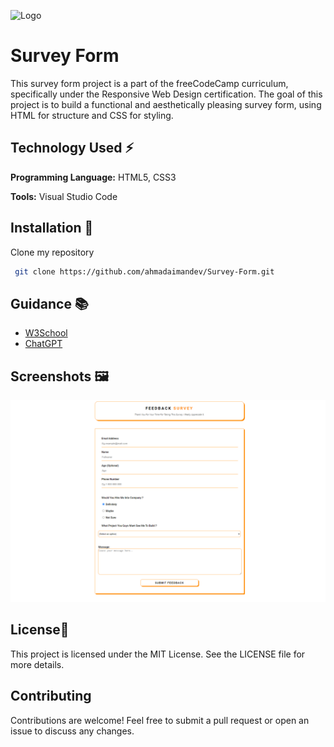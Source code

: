 
![Logo](https://d33wubrfki0l68.cloudfront.net/52edd2dfddbec5db22a65dba39951af8fa9bdff6/006f7/img/fcc_primary_large.svg)


# Survey Form

This survey form project is a part of the freeCodeCamp curriculum, specifically under the Responsive Web Design certification. The goal of this project is to build a functional and aesthetically pleasing survey form, using HTML for structure and CSS for styling.


## Technology Used ⚡

**Programming Language:** HTML5, CSS3

**Tools:** Visual Studio Code


## Installation 🔌

Clone my repository

```bash
 git clone https://github.com/ahmadaimandev/Survey-Form.git
```
    
## Guidance 📚

 - [W3School](https://www.w3schools.com/)
 - [ChatGPT](https://chat.openai.com/)
 

## Screenshots 🖼

![App Screenshot](/preview.png)


## License📃

This project is licensed under the MIT License. See the LICENSE file for more details.


## Contributing

Contributions are welcome! Feel free to submit a pull request or open an issue to discuss any changes.

